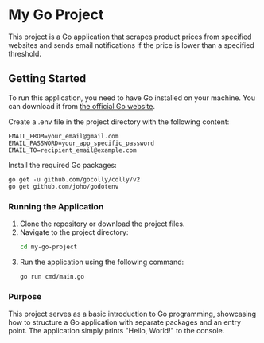 # My Go Project

This project is a Go application that scrapes product prices from specified websites and sends email notifications if the price is lower than a specified threshold.

## Getting Started

To run this application, you need to have Go installed on your machine. You can download it from [the official Go website](https://golang.org/dl/).

Create a .env file in the project directory with the following content:
```
EMAIL_FROM=your_email@gmail.com
EMAIL_PASSWORD=your_app_specific_password
EMAIL_TO=recipient_email@example.com
```
Install the required Go packages:  
```
go get -u github.com/gocolly/colly/v2
go get github.com/joho/godotenv
```


### Running the Application

1. Clone the repository or download the project files.
2. Navigate to the project directory:
   ```sh
   cd my-go-project
   ```
3. Run the application using the following command:
   ```
   go run cmd/main.go
   ```

### Purpose

This project serves as a basic introduction to Go programming, showcasing how to structure a Go application with separate packages and an entry point. The application simply prints "Hello, World!" to the console.